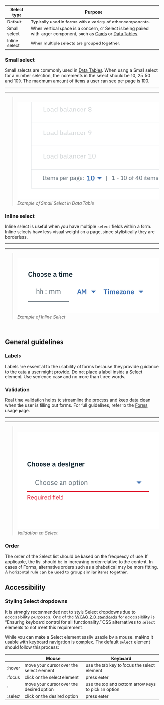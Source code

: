 | Select type      | Purpose                                                                                                                                                                                                                                                          |
|------------------|------------------------------------------------------------------------------------------------------------------------------------------------------------------------------------------------------------------------------------------------------------------|
| Default          | Typically used in forms with a variety of other components.                                                                                                                                                                                                                    |
| Small select        | When vertical space is a concern, or Select is being paired with larger component, such as [Cards](/add-ons/card) or [Data Tables](/components/data-table).                                                                                                                                                                                                                               |
| Inline select | When multiple selects are grouped together.                                                                                                                          |

### Small select
Small selects are commonly used in [Data Tables](/components/data-table). When using a Small select for a number selection, the increments in the select should be 10, 25, 50 and 100. The maximum amount of items a user can see per page is 100.

---
***
> 
![example of Small Select in Data Table](images/select-usage-3.png)
_Example of Small Select in Data Table_

### Inline select
Inline select is useful when you have multiple `select` fields within a form. Inline selects have less visual weight on a page, since stylistically they are borderless.

---
***
> 
![example of Snline Select](images/select-usage-4.png)
_Example of Inline Select_

<br>

## General guidelines

### Labels

Labels are essential to the usability of forms because they provide guidance to the data a user might provide. Do not place a label inside a Select element. Use sentence case and no more than three words.

### Validation

Real time validation helps to streamline the process and keep data clean when the user is filling out forms. For full guidelines, refer to the [Forms](/components/form) usage page.

---
***
> 
![validation on select element](images/select-usage-1.png)
_Validation on Select_

### Order

The order of the Select list should be based on the frequency of use. If applicable, the list should be in increasing order relative to the content. In cases of Forms, alternative orders such as alphabetical may be more fitting. A horizontal rule can be used to group similar items together.



## Accessibility

### Styling Select dropdowns

It is strongly recommended not to style Select dropdowns due to accessibility purposes.
One of the <a href="https://www.w3.org/TR/WCAG20-TECHS/G202.html" target=blank>WCAG 2.0 standards</a> for accessibility is “Ensuring keyboard control for all functionality.” CSS alternatives to `select` elements to not meet this requirement.

While you can make a Select element easily usable by a mouse, making it usable with keyboard navigation is complex. The default `select` element should follow this process:

|         | Mouse                                    | Keyboard                                            |
|---------|------------------------------------------|-----------------------------------------------------|
| :hover  | move your cursor over the select element | use the tab key to focus the select element         |
| :focus  | click on the select element              | press enter                                         |
| :       | move your cursor over the desired option | use the top and bottom arrow keys to pick an option |
| :select | click on the desired option              | press enter                                         |
